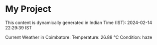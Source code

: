 # My Project

This content is dynamically generated in Indian Time (IST): 2024-02-14 22:29:39 IST


Current Weather in Coimbatore:
Temperature: 26.88 °C
Condition: haze
